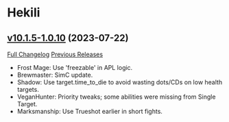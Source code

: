 # Hekili

## [v10.1.5-1.0.10](https://github.com/Hekili/hekili/tree/v10.1.5-1.0.10) (2023-07-22)
[Full Changelog](https://github.com/Hekili/hekili/compare/v10.1.5-1.0.9...v10.1.5-1.0.10) [Previous Releases](https://github.com/Hekili/hekili/releases)

- Frost Mage: Use 'freezable' in APL logic.  
- Brewmaster: SimC update.  
- Shadow: Use target.time\_to\_die to avoid wasting dots/CDs on low health targets.  
- VeganHunter: Priority tweaks; some abilities were missing from Single Target.  
- Marksmanship: Use Trueshot earlier in short fights.  
